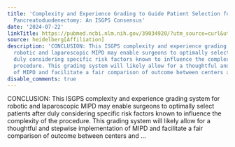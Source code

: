 ```yaml
---
title: 'Complexity and Experience Grading to Guide Patient Selection for Minimally-invasive
  Pancreatoduodenectomy: An ISGPS Consensus'
date: '2024-07-22'
linkTitle: https://pubmed.ncbi.nlm.nih.gov/39034920/?utm_source=curl&utm_medium=rss&utm_campaign=pubmed-2&utm_content=1FakS-2QOkCT8HsMOQP1bCRQ4YzyumYOmxmF0moLsQ3dFB1E9V&fc=20220326224207&ff=20240722181020&v=2.18.0.post9+e462414
source: heidelberg[Affiliation]
description: 'CONCLUSION: This ISGPS complexity and experience grading system for
  robotic and laparoscopic MIPD may enable surgeons to optimally select patients after
  duly considering specific risk factors known to influence the complexity of the
  procedure. This grading system will likely allow for a thoughtful and stepwise implementation
  of MIPD and facilitate a fair comparison of outcome between centers and ...'
disable_comments: true
---
```

CONCLUSION: This ISGPS complexity and experience grading system for robotic and laparoscopic MIPD may enable surgeons to optimally select patients after duly considering specific risk factors known to influence the complexity of the procedure. This grading system will likely allow for a thoughtful and stepwise implementation of MIPD and facilitate a fair comparison of outcome between centers and ...